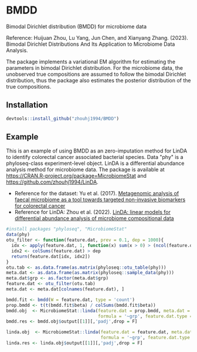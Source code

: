 # BMDD
Bimodal Dirichlet distribution (BMDD) for microbiome data

Reference: Huijuan Zhou, Lu Yang, Jun Chen, and Xianyang Zhang. (2023). Bimodal Dirichlet Distributions And Its Application to Microbiome Data Analysis.

The package implements a variational EM algorithm for estimating the parameters in bimodal Dirichlet distribution.
For the microbiome data, the unobserved true compositions are assumed to follow the bimodal Dirichlet distribution,
thus the package also estimates the posterior distribution of the true compositions.

## Installation
```r
devtools::install_github("zhouhj1994/BMDD")
```
## Example
This is an example of using BMDD as an zero-imputation method for LinDA to identify colorectal cancer associated bacterial species. Data "phy" is a phyloseq-class experiment-level object. LinDA is a differential abundance analysis method for microbiome data. The package is available at https://CRAN.R-project.org/package=MicrobiomeStat and https://github.com/zhouhj1994/LinDA.

- Reference for the dataset: Yu et al. (2017). [Metagenomic analysis of faecal microbiome as a tool towards targeted non-invasive biomarkers for colorectal cancer](https://gut.bmj.com/content/66/1/70)
- Reference for LinDA: Zhou et al. (2022). [LinDA: linear models for differential abundance analysis of microbiome compositional data](https://genomebiology.biomedcentral.com/articles/10.1186/s13059-022-02655-5)

```r
#install packages "phyloseq", "MicrobiomeStat"
data(phy)
otu_filter <- function(feature.dat, prev = 0.1, dep = 1000){
  idx <- apply(feature.dat, 1, function(x) sum(x > 0) > (ncol(feature.dat) * prev))
  idx2 <- colSums(feature.dat) > dep
  return(feature.dat[idx, idx2])
}
otu.tab <- as.data.frame(as.matrix(phyloseq::otu_table(phy)))
meta.dat <- as.data.frame(as.matrix(phyloseq::sample_data(phy)))
meta.dat$grp <- as.factor(meta.dat$grp)
feature.dat <- otu_filter(otu.tab)
meta.dat <- meta.dat[colnames(feature.dat), ]

bmdd.fit <- bmdd(W = feature.dat, type = 'count')
prop.bmdd <- t(t(bmdd.fit$beta) / colSums(bmdd.fit$beta))
bmdd.obj  <- MicrobiomeStat::linda(feature.dat = prop.bmdd, meta.dat = meta.dat,
                                   formula = '~grp', feature.dat.type = 'proportion')
bmdd.res <- bmdd.obj$output[[1]][,'padj',drop = F]

linda.obj  <- MicrobiomeStat::linda(feature.dat = feature.dat, meta.dat = meta.dat,
                                    formula = '~grp', feature.dat.type = 'count')
linda.res <- linda.obj$output[[1]][,'padj',drop = F]
```

